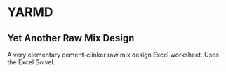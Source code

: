 # YARMD
## Yet Another Raw Mix Design
A very elementary cement-clinker raw mix design Excel worksheet.
Uses the Excel Solvel.
